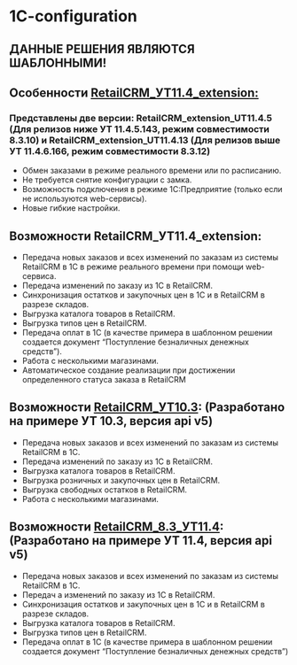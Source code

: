 # 1C-configuration

## ДАННЫЕ РЕШЕНИЯ ЯВЛЯЮТСЯ ШАБЛОННЫМИ!

## Особенности [RetailCRM_УТ11.4_extension:](https://github.com/retailcrm/1C-configuration/tree/master/УТ11.4_extension)

### Представлены две версии: RetailCRM_extension_UT11.4.5 (Для релизов ниже УТ 11.4.5.143, режим совместимости 8.3.10) и RetailCRM_extension_UT11.4.13 (Для релизов выше УТ 11.4.6.166, режим совместимости 8.3.12)
* Обмен заказами в режиме реального времени или по расписанию. 
* Не требуется снятие конфигурации с замка.
* Возможность подключения в режиме 1С:Предприятие (только если не используются web-сервисы).
* Новые гибкие настройки.

## Возможности RetailCRM_УТ11.4_extension: 
* Передача новых заказов и всех изменений по заказам из системы RetailCRM в 1С в режиме реального времени при помощи web-сервиса.
* Передача изменений по заказу из 1C в RetailCRM.
* Синхронизация остатков и закупочных цен в 1С и в RetailCRM в разрезе складов.
* Выгрузка каталога товаров в RetailCRM.
* Выгрузка типов цен в RetailCRM.
* Передача оплат в 1С (в качестве примера в шаблонном решении создается документ “Поступление безналичных денежных средств”).
* Работа с несколькими магазинами.
* Автоматическое создание реализации при достижении определенного статуса заказа в RetailCRM

## Возможности [RetailCRM_УТ10.3](https://github.com/retailcrm/1C-configuration/tree/master/УТ10.3): (Разработано на примере УТ 10.3, версия api v5)

* Передача новых заказов и всех изменений по заказам из системы RetailCRM в 1С.
* Передача изменений по заказу из 1C в RetailCRM.
* Выгрузка каталога товаров в RetailCRM.
* Выгрузка розничных и закупочных цен в RetailCRM.
* Выгрузка свободных остатков в RetailCRM.
* Работа с несколькими магазинами.

## Возможности [RetailCRM_8.3_УТ11.4](https://github.com/retailcrm/1C-configuration/tree/master/УТ11.4): (Разработано на примере УТ 11.4, версия api v5)
* Передача новых заказов и всех изменений по заказам из системы RetailCRM в 1С.
* Передач а изменений по заказу из 1C в RetailCRM.
* Синхронизация остатков и закупочных цен в 1С и в RetailCRM в разрезе складов.
* Выгрузка каталога товаров в RetailCRM.
* Выгрузка типов цен в RetailCRM.
* Передача оплат в 1С (в качестве примера в шаблонном решении создается документ “Поступление безналичных денежных средств”)
